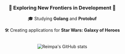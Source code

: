 <div align="center">
    <h3>🌟 Exploring New Frontiers in Development 🌟</h3>
    <p>🎓 Studying <strong>Golang</strong> and <strong>Protobuf</strong></p>
    <p>🛠️ Creating applications for <strong>Star Wars: Galaxy of Heroes</strong></p>
</div>
<br>
<div align="center">
    <img src="https://github-readme-stats.vercel.app/api?username=reimpa&show_icons=true&theme=dark" alt="Reimpa's GitHub stats">
</div>

